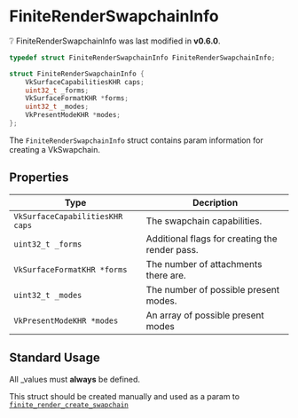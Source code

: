 # FiniteRenderSwapchainInfo

<div class="alert alert-info part text-info">
❔  FiniteRenderSwapchainInfo was last modified in <b>v0.6.0</b>.
</div>

```c
typedef struct FiniteRenderSwapchainInfo FiniteRenderSwapchainInfo;

struct FiniteRenderSwapchainInfo {
    VkSurfaceCapabilitiesKHR caps;
    uint32_t _forms;
    VkSurfaceFormatKHR *forms;
    uint32_t _modes;
    VkPresentModeKHR *modes;
};
```

The `FiniteRenderSwapchainInfo` struct contains param information for creating a VkSwapchain.

## Properties

| Type | Decription |
| ---- | ---------- |
|`VkSurfaceCapabilitiesKHR caps`| The swapchain capabilities. |
|`uint32_t _forms`| Additional flags for creating the render pass. |
|`VkSurfaceFormatKHR *forms`| The number of attachments there are.|
|`uint32_t _modes`| The number of possible present modes.|
|`VkPresentModeKHR *modes`| An array of possible present modes |

## Standard Usage

All _values must **always** be defined.

This struct should be created manually and used as a param to [`finite_render_create_swapchain`](../../functions/render/finite_render_create_swapchain)
